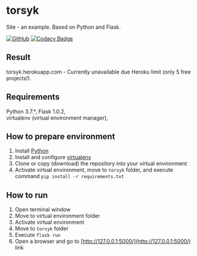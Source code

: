 # torsyk

Site - an example. Based on Python and Flask.

[![GitHub](https://img.shields.io/github/license/mashape/apistatus.svg)](https://github.com/BurhanH/torsyk/blob/master/LICENSE)
[![Codacy Badge](https://api.codacy.com/project/badge/Grade/ea5e5d7b2f95480ba3ce2c86b6533bb3)](https://app.codacy.com/app/BurhanH/torsyk?utm_source=github.com&utm_medium=referral&utm_content=BurhanH/torsyk&utm_campaign=Badge_Grade_Settings)

## Result
torsyk.herokuapp.com - Currently unavailable due Heroku limit (only 5 free projects!). 

## Requirements
Python 3.7.\*, Flask 1.0.2, <br> 
virtualenv (virtual environment manager), <br>

## How to prepare environment
1) Install [Python](https://www.python.org/downloads/)
2) Install and configure [virtualenv](https://packaging.python.org/guides/installing-using-pip-and-virtualenv/)
3) Clone or copy (download) the repository into your virtual environment
4) Activate virtual environment, move to `torsyk` folder, and execute command `pip install -r requirements.txt`

## How to run
1) Open terminal window
2) Move to virtual environment folder
3) Activate virtual environment 
4) Move to `torsyk` folder
5) Execute `flask run`
6) Open a browser and go to [http://127.0.0.1:5000/](http://127.0.0.1:5000/) link
